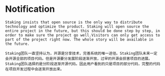 # Notification
	Staking insists that open source is the only way to distribute technology and optimize the product. Staking will open source the entire project in the future, but this should be done step by step, in order to make sure the project go well.Visitors can only get access to part of the project right now. The whole story will be available in the future.

	Staking团队一直坚持认为，开源是分享技术，完善系统的唯一途径。Staking团队未来一定会开源全部的项目代码。但是开源要分发展阶段逐渐开放，过早的开源会损害项目的进展。
	Staking团队选择的是分阶段逐渐开源代码。因此用户看到的只是项目的部分代码，完整的代码在项目开发过程中会逐渐开放出来。
